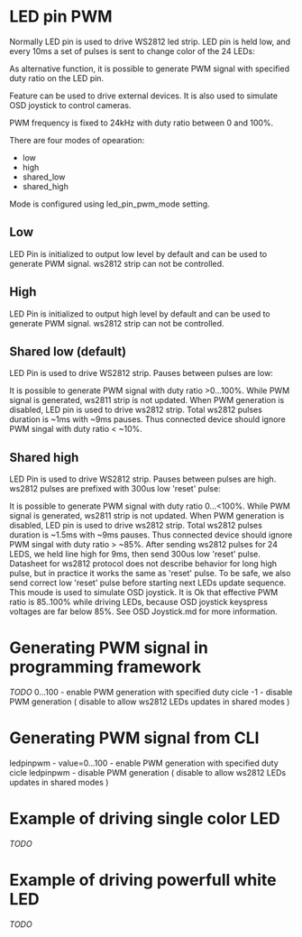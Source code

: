 # LED pin PWM

Normally LED pin is used to drive WS2812 led strip. LED pin is held low, and every 10ms a set of pulses is sent to change color of the 24 LEDs:

As alternative function, it is possible to generate PWM signal with specified duty ratio on the LED pin.

Feature can be used to drive external devices. It is also used to simulate OSD joystick to control cameras.

PWM frequency is fixed to 24kHz with duty ratio between 0 and 100%.

There are four modes of opearation:
- low
- high
- shared_low
- shared_high

Mode is configured using led_pin_pwm_mode setting.

## Low
 LED Pin is initialized to output low level by default and can be used to generate PWM signal.
 ws2812 strip can not be controlled.

## High
 LED Pin is initialized to output high level by default and can be used to generate PWM signal.
 ws2812 strip can not be controlled.

## Shared low (default)
 LED Pin is used to drive WS2812 strip. Pauses between pulses are low:


 It is possible to generate PWM signal with duty ratio >0...100%. While PWM signal is generated, ws2811 strip is not updated. When PWM generation is disabled, LED pin is used to drive ws2812 strip. Total ws2812 pulses duration is ~1ms with ~9ms pauses. Thus connected device should ignore PWM singal with duty ratio < ~10%.

 

## Shared high
 LED Pin is used to drive WS2812 strip. Pauses between pulses are high. ws2812 pulses are prefixed with 300us low 'reset' pulse:

 It is possible to generate PWM signal with duty ratio 0...<100%. While PWM signal is generated, ws2811 strip is not updated. When PWM generation is disabled, LED pin is used to drive ws2812 strip. Total ws2812 pulses duration is ~1.5ms with ~9ms pauses. Thus connected device should ignore PWM singal with duty ratio > ~85%.
 After sending ws2812 pulses for 24 LEDS, we held line high for 9ms, then send 300us low 'reset' pulse. Datasheet for ws2812 protocol does not describe behavior for long high pulse, but in practice it works the same as 'reset' pulse. To be safe, we also send correct low 'reset' pulse before starting next LEDs update sequence.
 This moude is used to simulate OSD joystick. It is Ok that effective PWM ratio is 85..100% while driving LEDs, because OSD joystick keyspress voltages are far below 85%.
 See OSD Joystick.md for more information.

# Generating PWM signal in programming framework

*TODO*
0...100 - enable PWM generation with specified duty cicle
-1 - disable PWM generation ( disable to allow ws2812 LEDs updates in shared modes )

# Generating PWM signal from CLI

ledpinpwm <value> - value=0...100 -  enable PWM generation with specified duty cicle
ledpinpwm - disable PWM generation ( disable to allow ws2812 LEDs updates in shared modes )

# Example of driving single color LED

*TODO*

# Example of driving powerfull white LED

*TODO*

